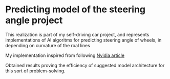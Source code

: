 # Predicting model of the steering angle project

This realization is part of my self-driving car project, and represents implementations of AI algoritms for predicting steering angle of wheels, in
depending on curvature of the roal lines

My implementation inspired from following  [Nvidia article](https://images.nvidia.com/content/tegra/automotive/images/2016/solutions/pdf/end-to-end-dl-using-px.pdf)

Obtained results proving the efficiency of suggested model architecture for this sort of problem-solving.
